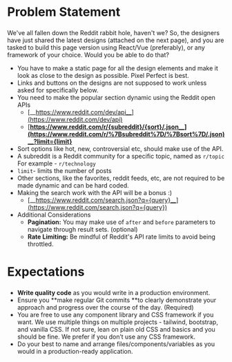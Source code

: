 # **Problem Statement**

### 

We've all fallen down the Reddit rabbit hole, haven't we? So, the designers have just shared the latest designs (attached on the next page), and you are tasked to build this page version using React/Vue (preferably), or any framework of your choice. Would you be able to do that?
- You have to make a static page for all the design elements and make it look as close to the design as possible. Pixel Perfect is best.
- Links and buttons on the designs are not supposed to work unless asked for specifically below.
- You need to make the popular section dynamic using the Reddit open APIs
  - [__https://www.reddit.com/dev/api__](https://www.reddit.com/dev/api)
  - [__https://www.reddit.com/r/{subreddit}/{sort}/.json__](https://www.reddit.com/r/%7Bsubreddit%7D/%7Bsort%7D/.json)__?limit={limit}__
- Sort options like hot, new, controversial etc, should make use of the API.
- A subreddit is a Reddit community for a specific topic, named as `r/topic` For example - `r/technology`
- `limit`- limits the number of posts
- Other sections, like the favorites, reddit feeds, etc, are not required to be made dynamic and can be hard coded.
- Making the search work with the API will be a bonus :)
  - [__https://www.reddit.com/search.json?q={query}__](https://www.reddit.com/search.json?q={query})
- Additional Considerations
  - **Pagination:** You may make use of `after` and `before` parameters to navigate through result sets. (optional)
  - **Rate Limiting:** Be mindful of Reddit's API rate limits to avoid being throttled.

# **Expectations**

### 

- **Write quality code** as you would write in a production environment.
- Ensure you **make regular Git commits **to clearly demonstrate your approach and progress over the course of the day. (Required)
- You are free to use any component library and CSS framework if you want. We use multiple things on multiple projects - tailwind, bootstrap, and vanilla CSS. If not sure, lean on plain old CSS and basics and you should be fine. We prefer if you don’t use any CSS framework.
- Do your best to name and arrange files/components/variables as you would in a production-ready application.